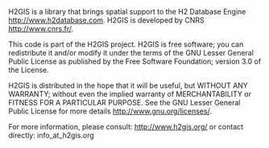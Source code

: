 H2GIS is a library that brings spatial support to the H2 Database Engine
<http://www.h2database.com>. H2GIS is developed by CNRS
<http://www.cnrs.fr/>.

This code is part of the H2GIS project. H2GIS is free software; 
you can redistribute it and/or modify it under the terms of the GNU
Lesser General Public License as published by the Free Software Foundation;
version 3.0 of the License.

H2GIS is distributed in the hope that it will be useful, but
WITHOUT ANY WARRANTY; without even the implied warranty of MERCHANTABILITY or
FITNESS FOR A PARTICULAR PURPOSE. See the GNU Lesser General Public License
for more details <http://www.gnu.org/licenses/>.


For more information, please consult: <http://www.h2gis.org/>
or contact directly: info_at_h2gis.org